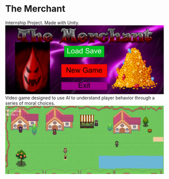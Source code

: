 # The Merchant
Internship Project. Made with Unity.
![Village Map](https://github.com/Kuriboss/TheMerchant/blob/master/menu.jpg)
Video game designed to use AI to understand player behavior through a series of moral choices.
![Tent Map](https://github.com/Kuriboss/TheMerchant/blob/master/merchant%20game.jpg)
